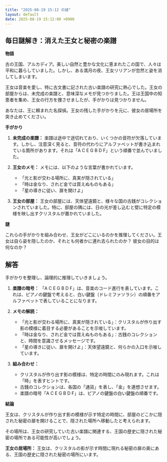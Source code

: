 ```yaml
---
title: "2025-08-19 15:12 の謎"
layout: default
date: 2025-08-19 15:12:00 +0900
---
```

## 毎日謎解き：消えた王女と秘密の楽譜

**物語**

古の王国、アルカディア。美しい自然と豊かな文化に恵まれたこの国で、人々は平和に暮らしていました。しかし、ある満月の夜、王女リリアンが忽然と姿を消してしまいます。

王女は音楽を愛し、特に古文書に記された古い楽譜の研究に熱心でした。王女の部屋からは、未完成の楽譜と、意味深なメモが見つかりました。王は王国中の知恵者を集め、王女の行方を捜させましたが、手がかりは見つかりません。

あなたは、王に頼まれた名探偵。王女の残した手がかりを元に、彼女の居場所を突き止めてください。

**手がかり**

1.  **未完成の楽譜：** 楽譜は途中で途切れており、いくつかの音符が欠落しています。しかし、注意深く見ると、音符の代わりにアルファベットが書き込まれている箇所があります。それは「A C E G B D F」という順番で並んでいました。

2.  **王女のメモ：** メモには、以下のような言葉が書かれています。

    *   「光と影が交わる場所に、真実が隠されている」
    *   「時は金なり、されど金では買えぬものもある」
    *   「星の導きに従い、扉を開けよ」

3.  **王女の部屋：** 王女の部屋には、天体望遠鏡と、様々な国の古銭がコレクションされていました。特に、部屋の隅には、日の光が差し込むと壁に特定の模様を映し出すクリスタルが置かれていました。

**謎**

これらの手がかりを組み合わせ、王女がどこにいるのかを推理してください。王女は自ら姿を隠したのか、それとも何者かに連れ去られたのか？ 彼女の目的は何なのか？

## 解答

手がかりを整理し、論理的に推理していきましょう。

1.  **楽譜の暗号：** 「A C E G B D F」は、音楽のコード進行を表しています。これは、ピアノの鍵盤で考えると、白い鍵盤（ドレミファソラシ）の順番をアルファベットで表していることになります。

2.  **メモの解読：**
    *   「光と影が交わる場所に、真実が隠されている」：クリスタルが作り出す影の模様に着目する必要があることを示唆しています。
    *   「時は金なり、されど金では買えぬものもある」：古銭のコレクションと、時間を意識させるメッセージです。
    *   「星の導きに従い、扉を開けよ」：天体望遠鏡と、何らかの入口を示唆しています。

3.  **組み合わせ：**
    *   クリスタルが作り出す影の模様は、特定の時間にのみ現れます。これは「時」を表すヒントです。
    *   古銭のコレクションは、各国の「通貨」を表し、「金」を連想させます。
    *   楽譜の暗号「A C E G B D F」は、ピアノの鍵盤の白い鍵盤の順番です。

**結論**

王女は、クリスタルが作り出す影の模様が示す特定の時間に、部屋のどこかに隠された秘密の扉を開けることで、隠された場所へ移動したと考えられます。

その場所は、王女の研究していた古い楽譜に関連する、王国の歴史に隠された秘密の場所である可能性が高いでしょう。

**王女の居場所：** 王女は、クリスタルの影が示す時間に現れる秘密の扉の奥にある、王国の歴史に隠された秘密の場所にいます。
